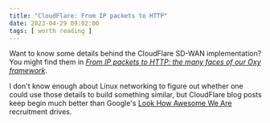 ```yaml
---
title: "CloudFlare: From IP packets to HTTP"
date: 2023-04-29 09:02:00
tags: [ worth reading ]
---
```

Want to know some details behind the CloudFlare SD-WAN implementation? You might find them in _[From IP packets to HTTP: the many faces of our Oxy framework](https://blog.cloudflare.com/from-ip-packets-to-http-the-many-faces-of-our-oxy-framework/)_.

I don't know enough about Linux networking to figure out whether one could use those details to build something similar, but CloudFlare blog posts keep begin much better than Google's [Look How Awesome We Are](/2020/11/worth-reading-ai-replication-self-promotion/) recruitment drives.

